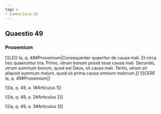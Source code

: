 ```yaml
---
tags : 
- Summa/Ia/q.49
---
```


## Quaestio 49

### Prooemium

![[LEO Ia, q. 49#Prooemium|Consequenter quaeritur de causa mali. Et circa hoc quaeruntur tria. Primo, utrum bonum possit esse causa mali. Secundo, utrum summum bonum, quod est Deus, sit causa mali. Tertio, utrum sit aliquod summum malum, quod sit prima causa omnium malorum.]]
![[CERF Ia, q. 49#Prooemium]]

![[Ia, q. 49, a. 1#Articulus 1]]

![[Ia, q. 49, a. 2#Articulus 2]]

![[Ia, q. 49, a. 3#Articulus 3]]

